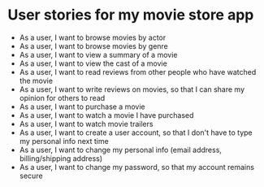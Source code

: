# User stories for my movie store app

- As a user, I want to browse movies by actor
- As a user, I want to browse movies by genre
- As a user, I want to view a summary of a movie
- As a user, I want to view the cast of a movie
- As a user, I want to read reviews from other people who have watched the movie
- As a user, I want to write reviews on movies, so that I can share my opinion for others to read
- As a user, I want to purchase a movie
- As a user, I want to watch a movie I have purchased
- As a user, I want to watch movie trailers
- As a user, I want to create a user account, so that I don't have to type my personal info next time
- As a user, I want to change my personal info (email address, billing/shipping address)
- As a user, I want to change my password, so that my account remains secure
